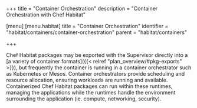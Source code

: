 +++
title = "Container Orchestration"
description = "Container Orchestration with Chef Habitat"

[menu]
  [menu.habitat]
    title = "Container Orchestration"
    identifier = "habitat/containers/container-orchestration"
    parent = "habitat/containers"

+++

Chef Habitat packages may be exported with the Supervisor directly into a [a variety of container formats]({{< relref "plan_overview/#pkg-exports" >}}), but frequently the container is running in a container orchestrator such as Kubernetes or Mesos. Container orchestrators provide scheduling and resource allocation, ensuring workloads are running and available. Containerized Chef Habitat packages can run within these runtimes, managing the applications while the runtimes handle the environment surrounding the application (ie. compute, networking, security).

